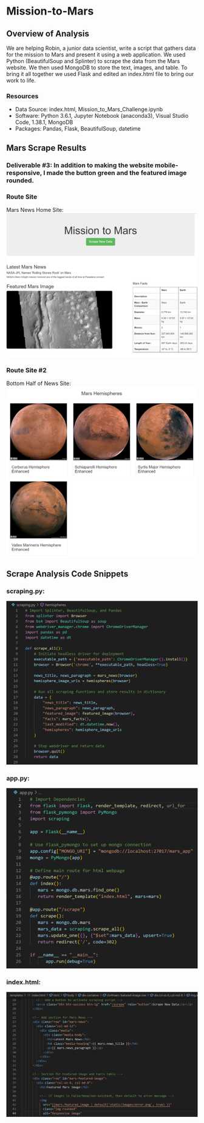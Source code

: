 # Mission-to-Mars

## Overview of Analysis

We are helping Robin, a junior data scientist, write a script that gathers data for the mission to Mars and present it using a web application.  We used Python (BeautifulSoup and Splinter) to scrape the data from the Mars website.  We then used MongoDB to store the text, images, and table.  To bring it all together we used Flask and edited an index.html file to bring our work to life.
 
### Resources

* Data Source:  index.html, Mission_to_Mars_Challenge.ipynb
* Software:  Python 3.6.1, Jupyter Notebook (anaconda3), Visual Studio Code, 1.38.1, MongoDB
* Packages:  Pandas, Flask, BeautifulSoup, datetime

## Mars Scrape Results

### Deliverable #3:  In addition to making the website mobile-responsive, I made the button green and the featured image rounded. 

### Route Site

Mars News Home Site:
![top.png](Resources/top.png)

### Route Site #2

Bottom Half of News Site:
![bottom.png](Resources/bottom.png)

## Scrape Analysis Code Snippets

### scraping.py:
![scraping.png](Resources/scraping.png)

### app.py:
![app.png](Resources/app.png)

### index.html:
![index.png](Resources/index.png)
